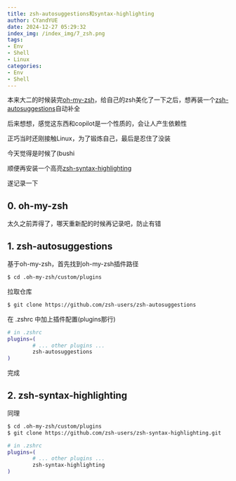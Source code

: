 ```yaml
---
title: zsh-autosuggestions和syntax-highlighting
author: CYandYUE
date: 2024-12-27 05:29:32
index_img: /index_img/7_zsh.png
tags:
- Env
- Shell
- Linux
categories:
- Env
- Shell
---
```


本来大二的时候装完[oh-my-zsh](https://github.com/ohmyzsh/ohmyzsh)，给自己的zsh美化了一下之后，想再装一个[zsh-autosuggestions](https://github.com/zsh-users/zsh-autosuggestions?tab=readme-ov-file)自动补全

后来想想，感觉这东西和copilot是一个性质的，会让人产生依赖性

正巧当时还刚接触Linux，为了锻炼自己，最后是忍住了没装

今天觉得是时候了\(bushi

顺便再安装一个高亮[zsh-syntax-highlighting](https://github.com/zsh-users/zsh-syntax-highlighting?tab=readme-ov-file)

遂记录一下

## 0. oh-my-zsh
太久之前弄得了，哪天重新配的时候再记录吧，防止有错

## 1. zsh-autosuggestions
基于oh-my-zsh，首先找到oh-my-zsh插件路径
```bash
$ cd .oh-my-zsh/custom/plugins
```
拉取仓库
```bash
$ git clone https://github.com/zsh-users/zsh-autosuggestions
```
在 .zshrc 中加上插件配置(plugins那行)
```bash
# in .zshrc
plugins=(
        # ... other plugins ...
        zsh-autosuggestions
)
```
完成

## 2. zsh-syntax-highlighting
同理
```bash
$ cd .oh-my-zsh/custom/plugins
$ git clone https://github.com/zsh-users/zsh-syntax-highlighting.git
```
```bash
# in .zshrc
plugins=(
        # ... other plugins ...
        zsh-syntax-highlighting
)
```